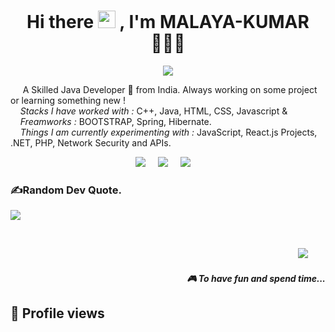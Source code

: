 <h1 align='center'> Hi there <img src="https://media.giphy.com/media/hvRJCLFzcasrR4ia7z/giphy.gif" width="28"> , I'm MALAYA-KUMAR👨🏻‍💻 </h1>
<p align="center">
  <a href="https://github.com/sonuokok"><img src="https://readme-typing-svg.herokuapp.com?color=%2336BCF7&center=true&vCenter=true&lines=Hi+%2C+welcome+to+my+Github+page;I+am+MALAYA-KUMAR;I+am+a+Java+Developer;Fullstack+Web+Developer"></a>
</p>
<p align='center'>
 
 &nbsp;&nbsp;&nbsp;&nbsp; A Skilled Java Developer 🚀 from India. Always working on some project or learning something new !<br>
<i>&nbsp;&nbsp;&nbsp;&nbsp;Stacks I have worked with :</i> C++, Java, HTML, CSS, Javascript & 
<i>&nbsp;&nbsp;&nbsp;&nbsp;Freamworks : </i> BOOTSTRAP, Spring, Hibernate.<br>
<i>&nbsp;&nbsp;&nbsp;&nbsp;Things I am currently experimenting with :</i> JavaScript, React.js Projects, .NET, PHP, Network Security and APIs.</b> 
</p>


<p align='center'>
  <a href="https://twitter.com/MalayaKumarMah8"><img src="https://img.shields.io/badge/twitter-%231DA1F2.svg?&style=for-the-badge&logo=twitter&logoColor=white" /></a>&nbsp;&nbsp;&nbsp;&nbsp;
  <a href="https://www.linkedin.com/in/malayakumar7188/"><img src="https://img.shields.io/badge/linkedin-%230077B5.svg?&style=for-the-badge&logo=linkedin&logoColor=white" /></a>&nbsp;&nbsp;&nbsp;&nbsp;
  <a href="mailto:malayakumar7188@gmail.com?subject=Enter%Here"><img src="https://img.shields.io/badge/gmail-%23D14836.svg?&style=for-the-badge&logo=gmail&logoColor=white" /></a>&nbsp;&nbsp;&nbsp;&nbsp;

</p>
  
### ✍️Random Dev Quote.
![](https://quotes-github-readme.vercel.app/api?type=horizontal&theme=merko)
  
  
</div>

<br>
<p align="right",hight= 20px ,width=20px>
  <a href="https://open.spotify.com/playlist/2vZQlE402Ouw4MssPflwvj?si=02fcabe7d3554e92"><img src="https://img.shields.io/badge/spotify-%231ED760.svg?&style=for-the-badge&logo=spotify&logoColor=white" /></a>&nbsp;&nbsp;&nbsp;
  </a>&nbsp;&nbsp;&nbsp;
  <h5 align="right">🎮 To have fun and spend time...</h5>
</p>

## 👀 Profile views

